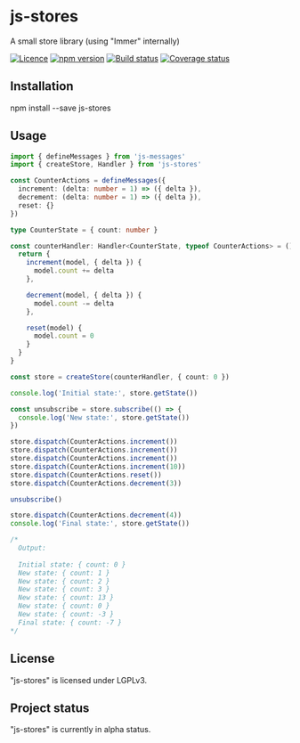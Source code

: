 # js-stores

A small store library (using "Immer" internally)

[![Licence](https://img.shields.io/badge/licence-LGPLv3-blue.svg?style=flat)](https://github.com/js-works/js-stores/blob/master/LICENSE)
[![npm version](https://img.shields.io/npm/v/js-stores.svg?style=flat)](https://www.npmjs.com/package/js-stores)
[![Build status](https://travis-ci.com/js-works/js-stores.svg)](https://travis-ci.org/js-works/js-stores)
[![Coverage status](https://coveralls.io/repos/github/js-works/js-stores/badge.svg?branch=master)](https://coveralls.io/github/js-works/js-stores?branch=master)

## Installation

npm install --save js-stores

## Usage
```ts
import { defineMessages } from 'js-messages'
import { createStore, Handler } from 'js-stores'

const CounterActions = defineMessages({
  increment: (delta: number = 1) => ({ delta }),
  decrement: (delta: number = 1) => ({ delta }),
  reset: {}
})

type CounterState = { count: number }

const counterHandler: Handler<CounterState, typeof CounterActions> = () => {
  return {
    increment(model, { delta }) {
      model.count += delta
    },

    decrement(model, { delta }) {
      model.count -= delta
    },

    reset(model) {
      model.count = 0
    }
  }
}

const store = createStore(counterHandler, { count: 0 })

console.log('Initial state:', store.getState())

const unsubscribe = store.subscribe(() => {
  console.log('New state:', store.getState())
})

store.dispatch(CounterActions.increment())
store.dispatch(CounterActions.increment())
store.dispatch(CounterActions.increment())
store.dispatch(CounterActions.increment(10))
store.dispatch(CounterActions.reset())
store.dispatch(CounterActions.decrement(3))

unsubscribe()

store.dispatch(CounterActions.decrement(4))
console.log('Final state:', store.getState())

/*
  Output:
  
  Initial state: { count: 0 }
  New state: { count: 1 }
  New state: { count: 2 }
  New state: { count: 3 }
  New state: { count: 13 }
  New state: { count: 0 }
  New state: { count: -3 }
  Final state: { count: -7 }  
*/
```

## License

"js-stores" is licensed under LGPLv3.

## Project status

"js-stores" is currently in alpha status.
